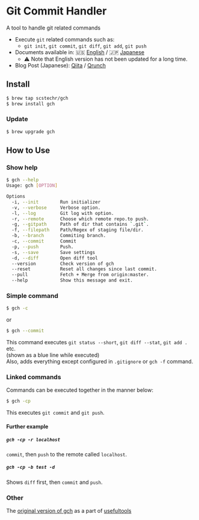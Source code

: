 # Git Commit Handler
A tool to handle git related commands

- Execute `git` related commands such as:
	- `git init`, `git commit`, `git diff`, `git add`, `git push`
- Documents available in: :us: [English](doc/gch_doc_en.md) / :jp: [Japanese](doc/gch_doc_jp.md)
	- :warning: Note that English version has not been updated for a long time.
- Blog Post (Japanese): [Qiita](https://qiita.com/Scstechr/items/53e3e326c4caa6dc2307) / [Qrunch](https://scstechr.qrunch.io/entries/Jmdclx72XYk2F5Pa)



## Install

```bash
$ brew tap scstechr/gch
$ brew install gch
```

### Update

```bash
$ brew upgrade gch
```
## How to Use

### Show help

```bash
$ gch --help
Usage: gch [OPTION]

Options
  -i, --init        Run initializer
  -v, --verbose     Verbose option.
  -l, --log         Git log with option.
  -r, --remote      Choose which remote repo.to push.
  -g, --gitpath     Path of dir that contains `.git`.
  -f, --filepath    Path/Regex of staging file/dir.
  -b, --branch      Commiting branch.
  -c, --commit      Commit
  -p, --push        Push.
  -s, --save        Save settings
  -d, --diff        Open diff tool
  --version         Check version of gch
  --reset           Reset all changes since last commit.
  --pull            Fetch + Merge from origin:master.
  --help            Show this message and exit.
```
### Simple command

```bash
$ gch -c
```

or 

```bash
$ gch --commit
```

This command executes `git status --short`, `git diff --stat`, `git add .` etc.  
(shown as a blue line while executed)  
Also, adds everything except configured in `.gitignore` or `gch -f` command.  

### Linked commands

Commands can be executed together in the manner below:

```bash
$ gch -cp
```

This executes `git commit` and `git push`.

#### Further example

##### `gch -cp -r localhost`
`commit`, then `push` to the remote called `localhost`.
##### `gch -cp -b test -d`
Shows `diff` first, then `commit` and `push`.

### Other
The [original version of gch](https://github.com/Scstechr/usefultools/blob/master/gch.py) as a part of [usefultools](https://github.com/Scstechr/usefultools)


